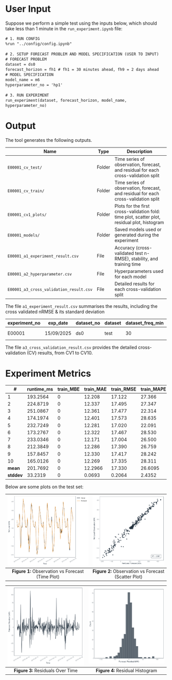 # User Input
Suppose we perform a simple test using the inputs below, which should take less than 1 minute in the `run_experiment.ipynb` file: 
```
# 1. RUN CONFIG
%run "../config/config.ipynb"

# 2. SETUP FORECAST PROBLEM AND MODEL SPECIFICATION (USER TO INPUT)
# FORECAST PROBLEM
dataset = ds0
forecast_horizon = fh1 # fh1 = 30 minutes ahead, fh9 = 2 days ahead
# MODEL SPECIFICATION
model_name = m6
hyperparameter_no = 'hp1'

# 3. RUN EXPERIMENT
run_experiment(dataset, forecast_horizon, model_name, hyperparameter_no)
```

# Output
The tool generates the following outputs.

| Name                        | Type    | Description                                                |
|-----------------------------|--------|------------------------------------------------------------|
| `E00001_cv_test/`           | Folder | Time series of observation, forecast, and residual for each cross-validation split |
| `E00001_cv_train/`          | Folder | Time series of observation, forecast, and residual for each cross-validation split |
| `E00001_cv1_plots/`         | Folder | Plots for the first cross-validation fold: time plot, scatter plot, residual plot, histogram |
| `E00001_models/`            | Folder | Saved models used or generated during the experiment      |
| `E00001_a1_experiment_result.csv` | File   | Accuracy (cross-validated test n-RMSE), stability, and training time |
| `E00001_a2_hyperparameter.csv`    | File   | Hyperparameters used for each model                        |
| `E00001_a3_cross_validation_result.csv` | File | Detailed results for each cross-validation split          |

The file `a1_experiment_result.csv` summarises the results, including the cross validated nRMSE & its standard deviation

| experiment_no | exp_date   | dataset_no | dataset | dataset_freq_min | dataset_length_week | forecast_horizon_min | train_pct | test_pct | model_no | hyperparameter_no | model_name   | hyperparameter       | runtime_ms  | train_RMSE | train_RMSE_stddev | test_RMSE | test_RMSE_stddev | train_nRMSE | train_nRMSE_stddev | test_nRMSE | test_nRMSE_stddev |
|---------------|-----------|------------|--------|----------------|-------------------|--------------------|-----------|----------|----------|-----------------|-------------|--------------------|------------|------------|-----------------|-----------|-----------------|------------|------------------|------------|------------------|
| E00001        | 15/09/2025 | ds0       | test   | 30             | 10                | 30                 | 0.9       | 0.1      | m6       | hp1             | m6_lr_hp1   | num_features: 50   | 201.769185 | 17.33      | 0.206421         | 17.7066   | 1.82726         | 2.98206    | 0.03552          | 3.04686    | 0.31443          |

The file `a3_cross_validation_result.csv` provides the detailed cross-validation (CV) results, from CV1 to CV10.
# Experiment Metrics

| #   | runtime_ms | train_MBE | train_MAE | train_RMSE | train_MAPE | train_MASE | train_fskill | train_R2 | test_MBE | test_MAE | test_RMSE | test_MAPE | test_MASE | test_fskill | test_R2 | train_nRMSE | test_nRMSE |
|-----|------------|-----------|-----------|------------|------------|------------|--------------|----------|----------|----------|-----------|-----------|-----------|-------------|---------|-------------|------------|
| 1   | 193.2564   | 0         | 12.208    | 17.122     | 27.366     | 0.422      | 55.471       | 0.988    | -0.1804  | 13.278   | 19.679    | 22.808    | 0.459     | 43.531      | 0.981   | 2.9463      | 3.3863     |
| 2   | 224.8719   | 0         | 12.337    | 17.495     | 27.347     | 0.423      | 54.817       | 0.988    | -0.1443  | 12.332   | 16.346    | 18.905    | 0.423     | 49.006      | 0.987   | 3.0105      | 2.8127     |
| 3   | 251.0867   | 0         | 12.361    | 17.477     | 22.314     | 0.433      | 54.031       | 0.987    | 0.3318   | 11.965   | 16.321    | 60.409    | 0.419     | 58.022      | 0.989   | 3.0074      | 2.8084     |
| 4   | 174.1974   | 0         | 12.401    | 17.573     | 28.635     | 0.434      | 53.775       | 0.987    | -0.8563  | 11.654   | 15.427    | 13.623    | 0.408     | 60.346      | 0.992   | 3.0239      | 2.6546     |
| 5   | 232.7249   | 0         | 12.281    | 17.020     | 22.091     | 0.435      | 54.565       | 0.988    | 1.2783   | 12.536   | 20.375    | 70.615    | 0.444     | 53.147      | 0.986   | 2.9287      | 3.5060     |
| 6   | 173.2767   | 0         | 12.322    | 17.467     | 28.530     | 0.436      | 53.491       | 0.987    | -0.6225  | 12.436   | 16.567    | 12.690    | 0.440     | 61.224      | 0.991   | 3.0056      | 2.8508     |
| 7   | 233.0346   | 0         | 12.171    | 17.004     | 26.500     | 0.427      | 55.250       | 0.988    | 0.8754   | 13.685   | 20.516    | 27.756    | 0.480     | 47.485      | 0.981   | 2.9260      | 3.5303     |
| 8   | 212.3849   | 0         | 12.286    | 17.390     | 26.759     | 0.428      | 54.516       | 0.988    | -0.7814  | 12.809   | 17.191    | 23.091    | 0.447     | 53.467      | 0.985   | 2.9924      | 2.9581     |
| 9   | 157.8457   | 0         | 12.330    | 17.417     | 28.242     | 0.435      | 53.965       | 0.988    | -1.0170  | 12.308   | 16.923    | 10.919    | 0.434     | 58.189      | 0.989   | 2.9970      | 2.9120     |
| 10  | 165.0126   | 0         | 12.269    | 17.335     | 28.311     | 0.421      | 55.265       | 0.988    | 1.0148   | 12.840   | 17.721    | 11.193    | 0.441     | 44.110      | 0.979   | 2.9829      | 3.0493     |
| **mean**  | 201.7692   | 0         | 12.2966   | 17.330     | 26.6095    | 0.4294     | 54.5146      | 0.9877   | -0.0102  | 12.5843  | 17.7066   | 27.2009   | 0.4395    | 52.8527     | 0.986   | 2.9821      | 3.0469     |
| **stddev**| 33.2319    | 0         | 0.0693    | 0.2064     | 2.4352     | 0.00591    | 0.6866       | 0.00048  | 0.8405   | 0.5983   | 1.8273    | 21.106    | 0.02059   | 6.5729      | 0.00447 | 0.03552     | 0.31443    |


Below are some plots on the test set:

| ![Time Plot](../img/E00001_c1_test_timeplot.png) | ![Scatter Plot](../img/E00001_c2_test_scatterplot.png) |
|:---:|:---:|
| **Figure 1:** Observation vs Forecast (Time Plot) | **Figure 2:** Observation vs Forecast (Scatter Plot) |

| ![Residual Time Plot](../img/E00001_c3_test_residual_timeplot.png) | ![Residual Histogram](../img/E00001_c4_test_residual_histogram.png) |
|:---:|:---:|
| **Figure 3:** Residuals Over Time | **Figure 4:** Residual Histogram |